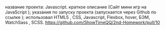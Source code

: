 название проекта: Javascript.
краткое описание (Сайт мини игр на JavaScript );
указания по запуску проекта (запускается через Github по ссылке );
использовал HTML5 , CSS, Javascript, Flexbox, hover, БЭМ, WatchSass , SCSS.
https://github.com/ShowTimeQQ/2nd-Homework/pull/10